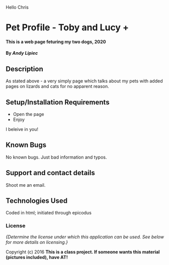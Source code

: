 Hello Chris

# Pet Profile - Toby and Lucy +

#### This is a web page feturing my two dogs, 2020

#### By _**Andy Lipiec**_

## Description

As stated above - a very simply page which talks about my pets with added pages on lizards and cats for no apparent reason.

## Setup/Installation Requirements

* Open the page 
* Enjoy

I beleive in you!

## Known Bugs

No known bugs. Just bad information and typos.

## Support and contact details

Shoot me an email.  

## Technologies Used

Coded in html; initiated through epicodus

### License

*{Determine the license under which this application can be used.  See below for more details on licensing.}*

Copyright (c) 2016 **This is a class project. If someone wants this material (pictures included), have AT!**
